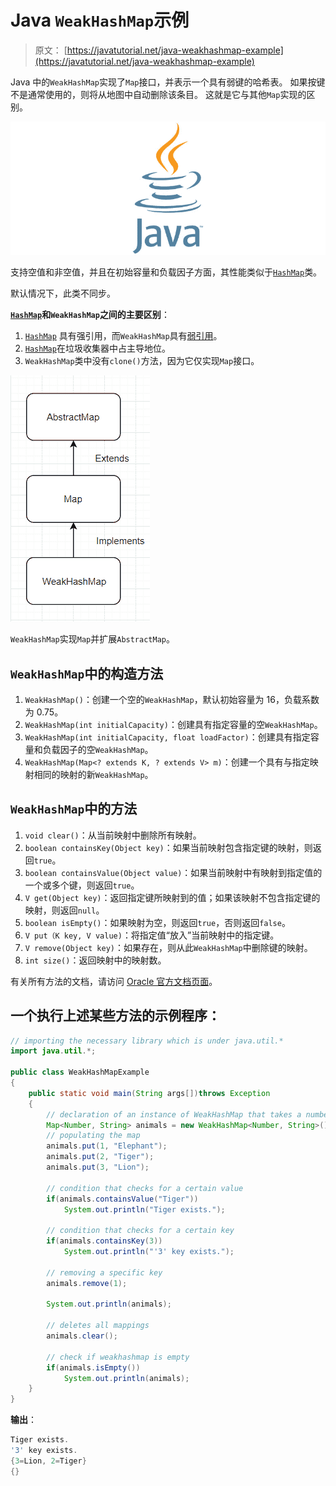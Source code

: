 # Java `WeakHashMap`示例

> 原文： [https://javatutorial.net/java-weakhashmap-example](https://javatutorial.net/java-weakhashmap-example)

Java 中的`WeakHashMap`实现了`Map`接口，并表示一个具有弱键的哈希表。 如果按键不是通常使用的，则将从地图中自动删除该条目。 这就是它与其他`Map`实现的区别。

![java-featured-image](img/e0db051dedc1179e7424b6d998a6a772.jpg)

支持空值和非空值，并且在初始容量和负载因子方面，其性能类似于[`HashMap`](https://javatutorial.net/java-hashmap-example)类。

默认情况下，此类不同步。

**[`HashMap`](https://javatutorial.net/java-hashmap-example)和`WeakHashMap`之间的主要区别**：

1.  [`HashMap`](https://javatutorial.net/java-hashmap-example) 具有强引用，而`WeakHashMap`具有[弱引用](https://javatutorial.net/weak-references-in-java)。
2.  [`HashMap`](https://javatutorial.net/java-hashmap-example)在垃圾收集器中占主导地位。
3.  `WeakHashMap`类中没有`clone()`方法，因为它仅实现`Map`接口。

![WeakHashMap](img/d4a961f8cac37f594b96d65ef0bc5109.jpg)

`WeakHashMap`实现`Map`并扩展`AbstractMap`。

## `WeakHashMap`中的构造方法

1.  `WeakHashMap()`：创建一个空的`WeakHashMap`，默认初始容量为 16，负载系数为 0.75。
2.  `WeakHashMap(int initialCapacity)`：创建具有指定容量的空`WeakHashMap`。
3.  `WeakHashMap(int initialCapacity, float loadFactor)`：创建具有指定容量和负载因子的空`WeakHashMap`。
4.  `WeakHashMap(Map<? extends K, ? extends V> m)`：创建一个具有与指定映射相同的映射的新`WeakHashMap`。

## `WeakHashMap`中的方法

1.  `void clear()`：从当前映射中删除所有映射。
2.  `boolean containsKey(Object key)`：如果当前映射包含指定键的映射，则返回`true`。
3.  `boolean containsValue(Object value)`：如果当前映射中有映射到指定值的一个或多个键，则返回`true`。
4.  `V get(Object key)`：返回指定键所映射到的值；如果该映射不包含指定键的映射，则返回`null`。
5.  `boolean isEmpty()`：如果映射为空，则返回`true`，否则返回`false`。
6.  `V put（K key, V value)`：将指定值“放入”当前映射中的指定键。
7.  `V remove(Object key)`：如果存在，则从此`WeakHashMap`中删除键的映射。
8.  `int size()`：返回映射中的映射数。

有关所有方法的文档，请访问 [Oracle 官方文档页面](https://docs.oracle.com/javase/7/docs/api/java/util/WeakHashMap.html)。

## 一个执行上述某些方法的示例程序：

```java
// importing the necessary library which is under java.util.*
import java.util.*; 

public class WeakHashMapExample 
{ 
    public static void main(String args[])throws Exception 
    { 
        // declaration of an instance of WeakHashMap that takes a number as a key and string as a value
        Map<Number, String> animals = new WeakHashMap<Number, String>(); 
        // populating the map
        animals.put(1, "Elephant"); 
        animals.put(2, "Tiger"); 
        animals.put(3, "Lion"); 

        // condition that checks for a certain value
        if(animals.containsValue("Tiger")) 
            System.out.println("Tiger exists."); 

        // condition that checks for a certain key
        if(animals.containsKey(3)) 
            System.out.println("'3' key exists."); 

        // removing a specific key
        animals.remove(1);

        System.out.println(animals);

        // deletes all mappings
        animals.clear(); 

        // check if weakhashmap is empty
        if(animals.isEmpty()) 
            System.out.println(animals); 
    }
}
```

**输出**：

```java
Tiger exists.
'3' key exists.
{3=Lion, 2=Tiger}
{}
```
